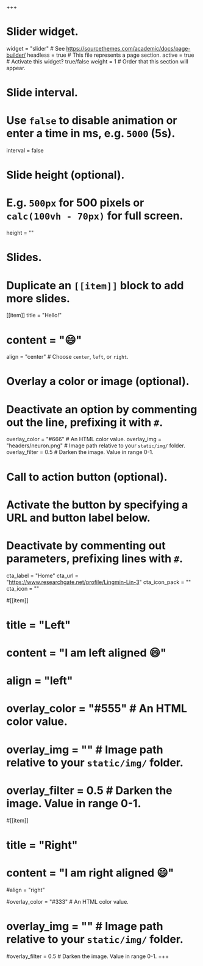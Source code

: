 +++
# Slider widget.
widget = "slider"  # See https://sourcethemes.com/academic/docs/page-builder/
headless = true  # This file represents a page section.
active = true  # Activate this widget? true/false
weight = 1  # Order that this section will appear.

# Slide interval.
# Use `false` to disable animation or enter a time in ms, e.g. `5000` (5s).
interval = false

# Slide height (optional).
# E.g. `500px` for 500 pixels or `calc(100vh - 70px)` for full screen.
height = ""

# Slides.
# Duplicate an `[[item]]` block to add more slides.
[[item]]
  title = "Hello!"
  # content = ":smile:"
  align = "center"  # Choose `center`, `left`, or `right`.

  # Overlay a color or image (optional).
  #   Deactivate an option by commenting out the line, prefixing it with `#`.
  overlay_color = "#666"  # An HTML color value.
  overlay_img = "headers/neuron.png"  # Image path relative to your `static/img/` folder.
  overlay_filter = 0.5  # Darken the image. Value in range 0-1.

  # Call to action button (optional).
  #   Activate the button by specifying a URL and button label below.
  #   Deactivate by commenting out parameters, prefixing lines with `#`.
  cta_label = "Home"
  cta_url = "https://www.researchgate.net/profile/Lingmin-Lin-3"
  cta_icon_pack = ""
  cta_icon = ""

#[[item]]
#  title = "Left"
 # content = "I am left aligned :smile:"
 # align = "left"

 # overlay_color = "#555"  # An HTML color value.
 # overlay_img = ""  # Image path relative to your `static/img/` folder.
 # overlay_filter = 0.5  # Darken the image. Value in range 0-1.

#[[item]]
 # title = "Right"
 # content = "I am right aligned :smile:"
  #align = "right"

  #overlay_color = "#333"  # An HTML color value.
 # overlay_img = ""  # Image path relative to your `static/img/` folder.
  #overlay_filter = 0.5  # Darken the image. Value in range 0-1.
+++
